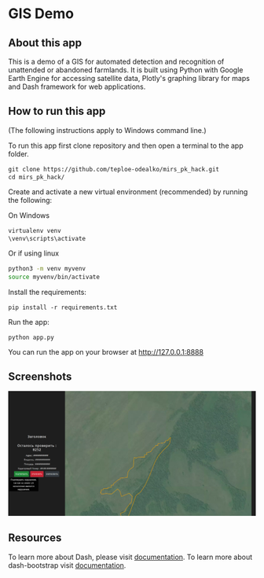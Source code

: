 # GIS Demo

## About this app

This is a demo of a GIS for automated detection and recognition of unattended or abandoned farmlands. 
It is built using Python with Google Earth Engine for accessing satellite data, Plotly's graphing library for maps and Dash framework for web applications.

## How to run this app

(The following instructions apply to Windows command line.)

To run this app first clone repository and then open a terminal to the app folder.

```
git clone https://github.com/teploe-odealko/mirs_pk_hack.git
cd mirs_pk_hack/
```

Create and activate a new virtual environment (recommended) by running
the following:

On Windows

```
virtualenv venv 
\venv\scripts\activate
```

Or if using linux

```bash
python3 -m venv myvenv
source myvenv/bin/activate
```

Install the requirements:

```
pip install -r requirements.txt
```
Run the app:

```
python app.py
```
You can run the app on your browser at http://127.0.0.1:8888


## Screenshots

![demo.png](demo.png)

## Resources

To learn more about Dash, please visit [documentation](https://plot.ly/dash).
To learn more about dash-bootstrap visit [documentation](https://dash-bootstrap-components.opensource.faculty.ai/).